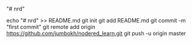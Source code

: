 "# nrd" 

echo "# nrd" >> README.md
git init
git add README.md
git commit -m "first commit"
git remote add origin https://github.com/jumbokh/nodered_learn.git
git push -u origin master